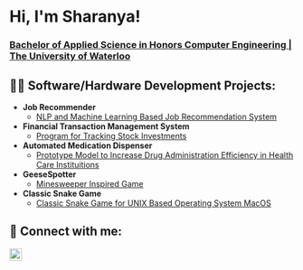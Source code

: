 <h1>Hi, I'm Sharanya!</h1> <a href="https://www.linkedin.com/in/sharanya-basu/"><h3>Bachelor of Applied Science in Honors Computer Engineering | The University of Waterloo</h3></a>

<h2>👩‍💻 Software/Hardware Development Projects:</h2>

- <b>Job Recommender</b>
  - [NLP and Machine Learning Based Job Recommendation System](https://github.com/joshmadakor1/Package-Delivery-Pathfinding-Algorithm)
- <b>Financial Transaction Management System</b>
  - [Program for Tracking Stock Investments](https://github.com/SharanyaBasu/Financial-Transaction-Tracker)
- <b>Automated Medication Dispenser	</b>
  - [Prototype Model to Increase Drug Administration Efficiency in Health Care Instituitions](https://github.com/maxlou05/ECE198)
- <b>GeeseSpotter</b>
  - [Minesweeper Inspired Game](https://github.com/SharanyaBasu/GeeseSpotter)
- <b>Classic Snake Game</b>
  - [Classic Snake Game for UNIX Based Operating System MacOS](https://github.com/SharanyaBasu/Snake-Game)

<h2> 🤳 Connect with me:</h2>

[<img align="left" alt="JoshMadakor | LinkedIn" width="22px" src="https://cdn.jsdelivr.net/npm/simple-icons@v3/icons/linkedin.svg" />][linkedin]

[linkedin]: https://www.linkedin.com/in/sharanya-basu/
